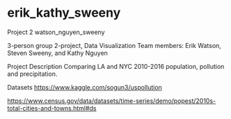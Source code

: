 # erik_kathy_sweeny
Project 2 watson_nguyen_sweeny

3-person group 2-project, Data Visualization Team members: Erik Watson, Steven Sweeny, and Kathy Nguyen

Project Description Comparing LA and NYC 2010-2016 population, pollution and precipitation.

Datasets https://www.kaggle.com/sogun3/uspollution

https://www.census.gov/data/datasets/time-series/demo/popest/2010s-total-cities-and-towns.html#ds
